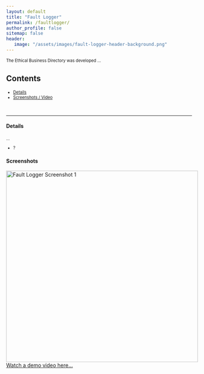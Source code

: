 ```yaml
---
layout: default
title: "Fault Logger"
permalink: /faultlogger/
author_profile: false
sitemap: false
header: 
   image: "/assets/images/fault-logger-header-background.png" 
---
```

<p style="font-size:0.80em; margin-top:0; margin-bottom: 0;">
The Ethical Business Directory was developed ...
</p>

<h2>Contents</h2>
<ul style="font-size:0.80em;">
  <li><a href="#1">Details</a></li>
  <li><a href="#2">Screenshots / Video</a></li>
</ul>

<br>
<hr>

<div id="1"></div>
<h4>Details</h4>
<p style="font-size:0.80em; margin-top:0; margin-bottom: 0;">
...
</p>
<ul style="font-size:0.80em;">
  <li>?</li>
</ul>

<div id="2"></div>
<h4>Screenshots</h4>
<div style="float: left;"><img style="height:520px; object-fit: contain;" alt="Fault Logger Screenshot 1" src="/assets/images/abc.png" /></div>

<a href="https://youtu.be/EGw2L2sMLuE" target="_blank">Watch a demo video here...</a>
